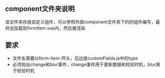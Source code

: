 ## component文件夹说明
该文件夹存放自定义组件，可以参照外层component文件夹下的的组件编写，最终会加载到formItem.vue内，然后被渲染


## 要求
- 文件名需要以form-item-开头，后边是customFields.js中的type
- 必须抛出change和blur事件，change事件用于更新数据和校验时机，blur用于校验时机
